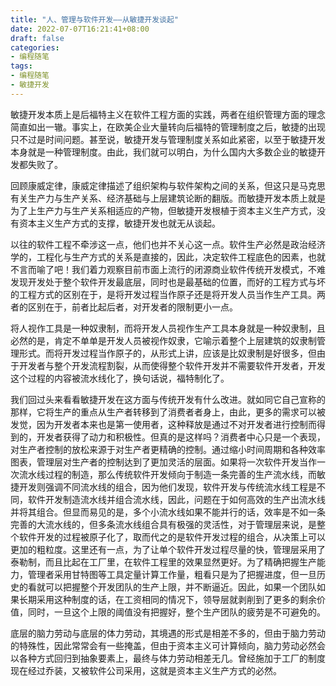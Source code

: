 ```yaml
---
title: "人、管理与软件开发——从敏捷开发谈起"
date: 2022-07-07T16:21:41+08:00
draft: false
categories:
- 编程随笔
tags:
- 编程随笔
- 敏捷开发
---
```


敏捷开发本质上是后福特主义在软件工程方面的实践，两者在组织管理方面的理念简直如出一辙。事实上，在欧美企业大量转向后福特的管理制度之后，敏捷的出现只不过是时间问题。甚至说，敏捷开发与管理制度关系如此紧密，以至于敏捷开发本身就是一种管理制度。由此，我们就可以明白，为什么国内大多数企业的敏捷开发都失败了。

回顾康威定律，康威定律描述了组织架构与软件架构之间的关系，但这只是马克思有关生产力与生产关系、经济基础与上层建筑论断的翻版。而敏捷开发本质上就是为了上生产力与生产关系相适应的产物，但敏捷开发根植于资本主义生产方式，没有资本主义生产方式的支撑，敏捷开发也就无从谈起。

以往的软件工程不牵涉这一点，他们也并不关心这一点。软件生产必然是政治经济学的，工程化与生产方式的关系是直接的，因此，决定软件工程底色的因素，也就不言而喻了吧！我们着力观察目前市面上流行的闭源商业软件传统开发模式，不难发现开发处于整个软件开发最底层，同时也是最基础的位置，而好的工程方式与坏的工程方式的区别在于，是将开发过程当作原子还是将开发人员当作生产工具。两者的区别在于，前者比起后者，对开发者的限制更小一点。

将人视作工具是一种奴隶制，而将开发人员视作生产工具本身就是一种奴隶制，且必然的是，肯定不单单是开发人员被视作奴隶，它喻示着整个上层建筑的奴隶制管理形式。而将开发过程当作原子的，从形式上讲，应该是比奴隶制是好很多，但由于开发者与整个开发流程割裂，从而使得整个软件开发并不需要软件开发者，开发这个过程的内容被流水线化了，换句话说，福特制化了。

我们回过头来看看敏捷开发在这方面与传统开发有什么改进。就如同它自己宣称的那样，它将生产的重点从生产者转移到了消费者者身上，由此，更多的需求可以被发觉，因为开发者本来也是第一使用者，这种释放是通过不对开发者进行控制而得到的，开发者获得了动力和积极性。但真的是这样吗？消费者中心只是一个表现，对生产者控制的放松来源于对生产者更精确的控制。通过缩小时间周期和各种效率图表，管理层对生产者的控制达到了更加灵活的层面。如果将一次软件开发当作一次流水线过程的制造，那么传统软件开发倾向于制造一条完善的生产流水线，而敏捷开发则强调不同流水线的组合，因为他们发现，软件开发与传统流水线工程是不同，软件开发制造流水线并组合流水线，因此，问题在于如何高效的生产出流水线并将其组合。但显而易见的是，多个小流水线如果不能并行的话，效率是不如一条完善的大流水线的，但多条流水线组合具有极强的灵活性，对于管理层来说，是整个软件开发的过程被原子化了，取而代之的是软件开发过程的组合，从决策上可以更加的粗粒度。这里还有一点，为了让单个软件开发过程尽量的快，管理层采用了泰勒制，而且比起在工厂里，在软件工程里的效果显然更好。为了精确把握生产能力，管理者采用甘特图等工具定量计算工作量，粗看只是为了把握进度，但一旦历史的看就可以把握整个开发团队的生产上限，并不断逼近。因此，如果一个团队如果长期采用这种制度的话，在工资相同的情况下，领导层就剥削到了更多的剩余价值，同时，一旦这个上限的阈值没有把握好，整个生产团队的疲劳是不可避免的。

底层的脑力劳动与底层的体力劳动，其境遇的形式是相差不多的，但由于脑力劳动的特殊性，因此常常会有一些掩盖，但由于资本主义可计算倾向，脑力劳动必然会以各种方式回归到抽象要素上，最终与体力劳动相差无几。曾经施加于工厂的制度现在经过乔装，又被软件公司采用，这就是资本主义生产方式的必然。
